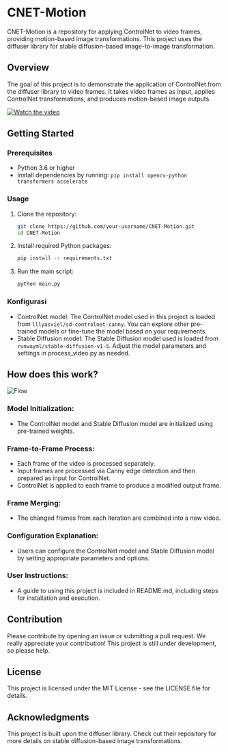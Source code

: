 # CNET-Motion
CNET-Motion is a repository for applying ControlNet to video frames, providing motion-based image transformations. This project uses the diffuser library for stable diffusion-based image-to-image transformation.

## Overview
The goal of this project is to demonstrate the application of ControlNet from the diffuser library to video frames. It takes video frames as input, applies ControlNet transformations, and produces motion-based image outputs.

[![Watch the video](https://img.youtube.com/vi/Kboe-q3fu2Q/0.jpg)](https://youtube.com/shorts/Kboe-q3fu2Q)

## Getting Started

### Prerequisites

- Python 3.6 or higher
- Install dependencies by running: `pip install opencv-python transformers accelerate`

### Usage

1. Clone the repository:
   ```bash
   git clone https://github.com/your-username/CNET-Motion.git
   cd CNET-Motion

2. Install required Python packages:
   ```bash
   pip install -r requirements.txt

3. Run the main script:
   ```bash
   python main.py

### Konfigurasi
- ControlNet model: The ControlNet model used in this project is loaded from `lllyasviel/sd-controlnet-canny`. You can explore other pre-trained models or fine-tune the model based on your requirements.
- Stable Diffusion model: The Stable Diffusion model used is loaded from `runwayml/stable-diffusion-v1-5`. Adjust the model parameters and settings in process_video.py as needed.

## How does this work?
![Flow](src/Flow.jpg)

### Model Initialization:
- The ControlNet model and Stable Diffusion model are initialized using pre-trained weights.

### Frame-to-Frame Process:
- Each frame of the video is processed separately.
- Input frames are processed via Canny edge detection and then prepared as input for ControlNet.
- ControlNet is applied to each frame to produce a modified output frame.

### Frame Merging:
- The changed frames from each iteration are combined into a new video.

### Configuration Explanation:
- Users can configure the ControlNet model and Stable Diffusion model by setting appropriate parameters and options.

### User Instructions:
 - A guide to using this project is included in README.md, including steps for installation and execution.


## Contribution
Please contribute by opening an issue or submitting a pull request. We really appreciate your contribution!
This project is still under development, so please help.

## License
This project is licensed under the MIT License - see the LICENSE file for details.

## Acknowledgments
This project is built upon the diffuser library. Check out their repository for more details on stable diffusion-based image transformations.
